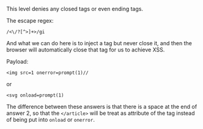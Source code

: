 This level denies any closed tags or even ending tags.

The escape regex:
```
/<\/?[^>]+>/gi
```

And what we can do here is to inject a tag but never close it, and then the browser will automatically close that tag for us to achieve XSS.

Payload:
```
<img src=1 onerror=prompt(1)//
```
or
```
<svg onload=prompt(1) 
```

The difference between these answers is that there is a space at the end of answer 2, so that the `</article>` will be treat as attribute of the tag instead of being put into `onload` or `onerror`.